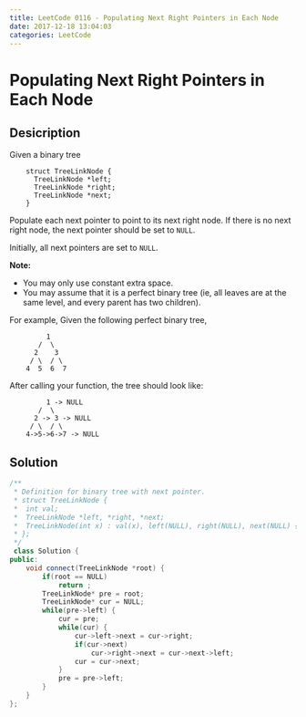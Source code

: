 ```yaml
---
title: LeetCode 0116 - Populating Next Right Pointers in Each Node
date: 2017-12-18 13:04:03
categories: LeetCode
---
```

# Populating Next Right Pointers in Each Node #

<!--more-->

## Desicription ##

Given a binary tree

```
    struct TreeLinkNode {
      TreeLinkNode *left;
      TreeLinkNode *right;
      TreeLinkNode *next;
    }
```

Populate each next pointer to point to its next right node. If there is no next right node, the next pointer should be set to `NULL`.

Initially, all next pointers are set to `NULL`.

**Note:**

- You may only use constant extra space.
- You may assume that it is a perfect binary tree (ie, all leaves are at the same level, and every parent has two children).

For example,
Given the following perfect binary tree,

```
         1
       /  \
      2    3
     / \  / \
    4  5  6  7
```

After calling your function, the tree should look like:

```
         1 -> NULL
       /  \
      2 -> 3 -> NULL
     / \  / \
    4->5->6->7 -> NULL
```

## Solution ##

```cpp
/**
 * Definition for binary tree with next pointer.
 * struct TreeLinkNode {
 *  int val;
 *  TreeLinkNode *left, *right, *next;
 *  TreeLinkNode(int x) : val(x), left(NULL), right(NULL), next(NULL) {}
 * };
 */
 class Solution {
public:
    void connect(TreeLinkNode *root) {
        if(root == NULL)
            return ;
        TreeLinkNode* pre = root;
        TreeLinkNode* cur = NULL;
        while(pre->left) {
            cur = pre;
            while(cur) {
                cur->left->next = cur->right;
                if(cur->next)
                    cur->right->next = cur->next->left;
                cur = cur->next;
            }
            pre = pre->left;
        }
    }
};
```